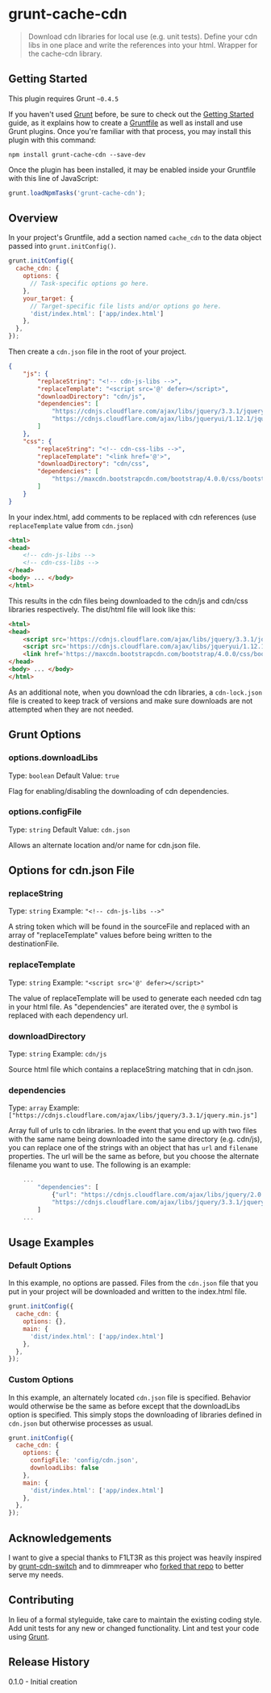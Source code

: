 # grunt-cache-cdn

> Download cdn libraries for local use (e.g. unit tests). Define your cdn libs in one place and write the references into your html. Wrapper for the cache-cdn library.

## Getting Started
This plugin requires Grunt `~0.4.5`

If you haven't used [Grunt](http://gruntjs.com/) before, be sure to check out the [Getting Started](http://gruntjs.com/getting-started) guide, as it explains how to create a [Gruntfile](http://gruntjs.com/sample-gruntfile) as well as install and use Grunt plugins. Once you're familiar with that process, you may install this plugin with this command:

```shell
npm install grunt-cache-cdn --save-dev
```

Once the plugin has been installed, it may be enabled inside your Gruntfile with this line of JavaScript:

```js
grunt.loadNpmTasks('grunt-cache-cdn');
```

## Overview
In your project's Gruntfile, add a section named `cache_cdn` to the data object passed into `grunt.initConfig()`.

```js
grunt.initConfig({
  cache_cdn: {
    options: {
      // Task-specific options go here.
    },
    your_target: {
      // Target-specific file lists and/or options go here.
      'dist/index.html': ['app/index.html']
    },
  },
});
```

Then create a `cdn.json` file in the root of your project.

```json
{
    "js": {
        "replaceString": "<!-- cdn-js-libs -->",
        "replaceTemplate": "<script src='@' defer></script>",
        "downloadDirectory": "cdn/js",
        "dependencies": [
            "https://cdnjs.cloudflare.com/ajax/libs/jquery/3.3.1/jquery.min.js",
            "https://cdnjs.cloudflare.com/ajax/libs/jqueryui/1.12.1/jquery-ui.min.js"
        ]
    },
    "css": {
        "replaceString": "<!-- cdn-css-libs -->",
        "replaceTemplate": "<link href='@'>",
        "downloadDirectory": "cdn/css",
        "dependencies": [
            "https://maxcdn.bootstrapcdn.com/bootstrap/4.0.0/css/bootstrap.min.css"
        ]
    }
}
```

In your index.html, add comments to be replaced with cdn references (use `replaceTemplate` value from `cdn.json`)

```html
<html>
<head>
    <!-- cdn-js-libs -->
    <!-- cdn-css-libs -->
</head>
<body> ... </body>
</html>
```

This results in the cdn files being downloaded to the cdn/js and cdn/css libraries respectively. The dist/html file will look like this:

```html
<html>
<head>
    <script src='https://cdnjs.cloudflare.com/ajax/libs/jquery/3.3.1/jquery.min.js' defer></script>
    <script src='https://cdnjs.cloudflare.com/ajax/libs/jqueryui/1.12.1/jquery-ui.min.js' defer></script>
    <link href='https://maxcdn.bootstrapcdn.com/bootstrap/4.0.0/css/bootstrap.min.css'>
</head>
<body> ... </body>
</html>
```

As an additional note, when you download the cdn libraries, a `cdn-lock.json` file is created to keep track of versions and make sure downloads are not attempted when they are not needed.

## Grunt Options

### options.downloadLibs
Type: `boolean`
Default Value: `true`

Flag for enabling/disabling the downloading of cdn dependencies.

### options.configFile
Type: `string`
Default Value: `cdn.json`

Allows an alternate location and/or name for cdn.json file.

## Options for cdn.json File

### replaceString
Type: `string`
Example: `"<!-- cdn-js-libs -->"`

A string token which will be found in the sourceFile and replaced with an array of "replaceTemplate" values before being written to the destinationFile.

### replaceTemplate
Type: `string`
Example: `"<script src='@' defer></script>"`

The value of replaceTemplate will be used to generate each needed cdn tag in your html file. As "dependencies" are iterated over, the `@` symbol is replaced with each dependency url.

### downloadDirectory
Type: `string`
Example: `cdn/js`

Source html file which contains a replaceString matching that in cdn.json.

### dependencies
Type: `array`
Example: `["https://cdnjs.cloudflare.com/ajax/libs/jquery/3.3.1/jquery.min.js"]`

Array full of urls to cdn libraries. In the event that you end up with two files with the same name being downloaded into the same directory (e.g. cdn/js), you can replace one of the strings with an object that has `url` and `filename` properties. The url will be the same as before, but you choose the alternate filename you want to use. The following is an example:

```javascript
    ...
        "dependencies": [
            {"url": "https://cdnjs.cloudflare.com/ajax/libs/jquery/2.0.0/jquery.min.js", "filename": "jquery2.min.js"},
            "https://cdnjs.cloudflare.com/ajax/libs/jquery/3.3.1/jquery.min.js"
        ]
    ...
```

## Usage Examples

### Default Options
In this example, no options are passed. Files from the `cdn.json` file that you put in your project will be downloaded and written to the index.html file.

```js
grunt.initConfig({
  cache_cdn: {
    options: {},
    main: {
      'dist/index.html': ['app/index.html']
    },
  },
});
```

### Custom Options
In this example, an alternately located `cdn.json` file is specified. Behavior would otherwise be the same as before except that the downloadLibs option is specified. This simply stops the downloading of libraries defined in `cdn.json` but otherwise processes as usual.

```js
grunt.initConfig({
  cache_cdn: {
    options: {
      configFile: 'config/cdn.json',
      downloadLibs: false
    },
    main: {
      'dist/index.html': ['app/index.html']
    },
  },
});
```


## Acknowledgements

I want to give a special thanks to F1LT3R as this project was heavily inspired by [grunt-cdn-switch](https://github.com/F1LT3R/grunt-cdn-switch) and to dimmreaper who [forked that repo](https://github.com/dimmreaper/grunt-cdn-switch) to better serve my needs.

## Contributing
In lieu of a formal styleguide, take care to maintain the existing coding style. Add unit tests for any new or changed functionality. Lint and test your code using [Grunt](http://gruntjs.com/).

## Release History
0.1.0 - Initial creation
